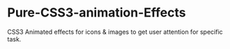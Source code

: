 # Pure-CSS3-animation-Effects
CSS3 Animated effects for icons &amp; images to get user attention for specific task. 
